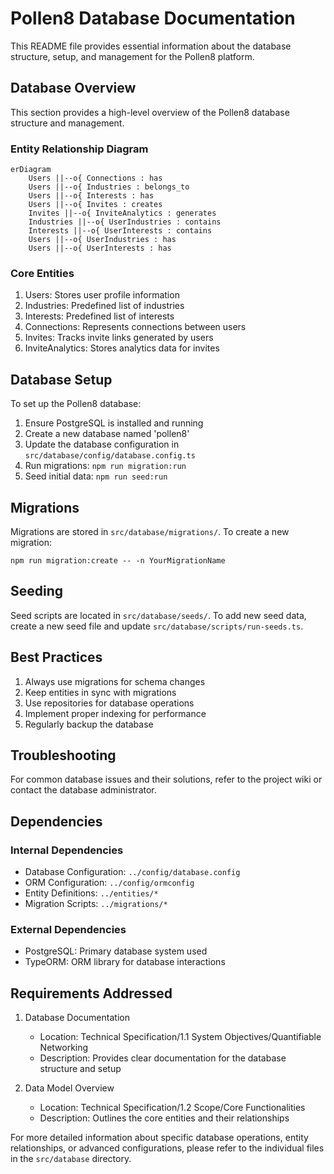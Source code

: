 # Pollen8 Database Documentation

This README file provides essential information about the database structure, setup, and management for the Pollen8 platform.

## Database Overview

This section provides a high-level overview of the Pollen8 database structure and management.

### Entity Relationship Diagram

```mermaid
erDiagram
    Users ||--o{ Connections : has
    Users ||--o{ Industries : belongs_to
    Users ||--o{ Interests : has
    Users ||--o{ Invites : creates
    Invites ||--o{ InviteAnalytics : generates
    Industries ||--o{ UserIndustries : contains
    Interests ||--o{ UserInterests : contains
    Users ||--o{ UserIndustries : has
    Users ||--o{ UserInterests : has
```

### Core Entities

1. Users: Stores user profile information
2. Industries: Predefined list of industries
3. Interests: Predefined list of interests
4. Connections: Represents connections between users
5. Invites: Tracks invite links generated by users
6. InviteAnalytics: Stores analytics data for invites

## Database Setup

To set up the Pollen8 database:

1. Ensure PostgreSQL is installed and running
2. Create a new database named 'pollen8'
3. Update the database configuration in `src/database/config/database.config.ts`
4. Run migrations: `npm run migration:run`
5. Seed initial data: `npm run seed:run`

## Migrations

Migrations are stored in `src/database/migrations/`. To create a new migration:

```
npm run migration:create -- -n YourMigrationName
```

## Seeding

Seed scripts are located in `src/database/seeds/`. To add new seed data, create a new seed file and update `src/database/scripts/run-seeds.ts`.

## Best Practices

1. Always use migrations for schema changes
2. Keep entities in sync with migrations
3. Use repositories for database operations
4. Implement proper indexing for performance
5. Regularly backup the database

## Troubleshooting

For common database issues and their solutions, refer to the project wiki or contact the database administrator.

## Dependencies

### Internal Dependencies

- Database Configuration: `../config/database.config`
- ORM Configuration: `../config/ormconfig`
- Entity Definitions: `../entities/*`
- Migration Scripts: `../migrations/*`

### External Dependencies

- PostgreSQL: Primary database system used
- TypeORM: ORM library for database interactions

## Requirements Addressed

1. Database Documentation
   - Location: Technical Specification/1.1 System Objectives/Quantifiable Networking
   - Description: Provides clear documentation for the database structure and setup

2. Data Model Overview
   - Location: Technical Specification/1.2 Scope/Core Functionalities
   - Description: Outlines the core entities and their relationships

For more detailed information about specific database operations, entity relationships, or advanced configurations, please refer to the individual files in the `src/database` directory.